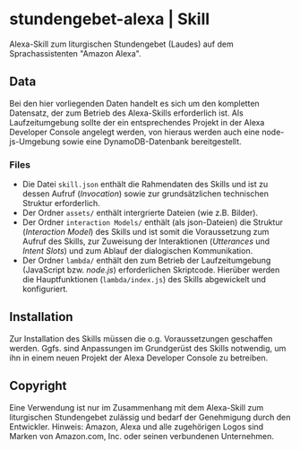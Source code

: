 # stundengebet-alexa | Skill
Alexa-Skill zum liturgischen Stundengebet (Laudes) auf dem Sprachassistenten "Amazon Alexa".

## Data
Bei den hier vorliegenden Daten handelt es sich um den kompletten Datensatz, der zum Betrieb des Alexa-Skills erforderlich ist. Als Laufzeitumgebung sollte der ein entsprechendes Projekt in der Alexa Developer Console angelegt werden, von hieraus werden auch eine node-js-Umgebung sowie eine DynamoDB-Datenbank bereitgestellt.

### Files
* Die Datei `skill.json` enthält die Rahmendaten des Skills und ist zu dessen Aufruf (*Invocation*) sowie zur grundsätzlichen technischen Struktur erforderlich.
* Der Ordner `assets/` enthält intergrierte Dateien (wie z.B. Bilder).
* Der Ordner `interaction Models/` enthält (als json-Dateien) die Struktur (*Interaction Model*) des Skills und ist somit die Voraussetzung zum Aufruf des Skills, zur Zuweisung der Interaktionen (*Utterances* und *Intent Slots*) und zum Ablauf der dialogischen Kommunikation.
* Der Ordner `lambda/` enthält den zum Betrieb der Laufzeitumgebung (JavaScript bzw. *node.js*) erforderlichen Skriptcode. Hierüber werden die Hauptfunktionen (`lambda/index.js`) des Skills abgewickelt und konfiguriert.

## Installation
Zur Installation des Skills müssen die o.g. Voraussetzungen geschaffen werden. Ggfs. sind Anpassungen im Grundgerüst des Skills notwendig, um ihn in einem neuen Projekt der Alexa Developer Console zu betreiben.
	
## Copyright
Eine Verwendung ist nur im Zusammenhang mit dem Alexa-Skill zum liturgischen Stundengebet zulässig und bedarf der Genehmigung durch den Entwickler.
Hinweis: Amazon, Alexa und alle zugehörigen Logos sind Marken von Amazon.com, Inc. oder seinen verbundenen Unternehmen.

